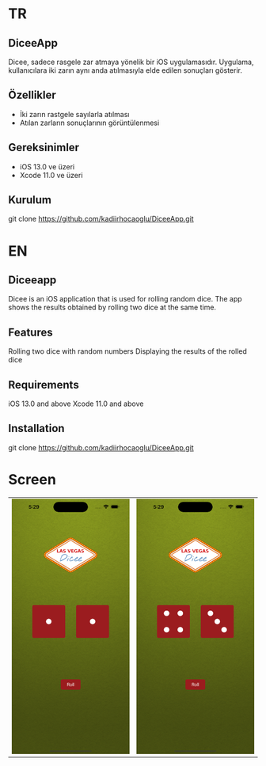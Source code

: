 # TR
## DiceeApp

Dicee, sadece rasgele zar atmaya yönelik bir iOS uygulamasıdır. Uygulama, kullanıcılara iki zarın aynı anda atılmasıyla elde edilen sonuçları gösterir.

## Özellikler

- İki zarın rastgele sayılarla atılması
- Atılan zarların sonuçlarının görüntülenmesi

## Gereksinimler

- iOS 13.0 ve üzeri
- Xcode 11.0 ve üzeri

## Kurulum

   git clone https://github.com/kadiirhocaoglu/DiceeApp.git

# EN 
## Diceeapp

Dicee is an iOS application that is used for rolling random dice. The app shows the results obtained by rolling two dice at the same time.

## Features

Rolling two dice with random numbers
Displaying the results of the rolled dice

## Requirements
 
iOS 13.0 and above
Xcode 11.0 and above

## Installation

 git clone https://github.com/kadiirhocaoglu/DiceeApp.git


 # Screen
|  |  |
|---------|---------|
| <img src="https://github.com/kadiirhocaoglu/DiceeApp/blob/main/screenshoots/Simulator%20Screenshot%20-%20iPhone%2014%20Pro%20Max%20-%202023-07-17%20at%2005.29.26.png" width="300"> | <img src="https://github.com/kadiirhocaoglu/DiceeApp/blob/main/screenshoots/Simulator%20Screenshot%20-%20iPhone%2014%20Pro%20Max%20-%202023-07-17%20at%2005.29.32.png" width="300"> | 
